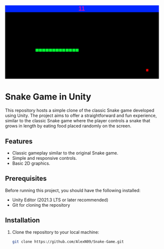 ![image](https://github.com/AlexN09/Snake-Game/blob/main/Assets/GameScreen.png)
# Snake Game in Unity

This repository hosts a simple clone of the classic Snake game developed using Unity. The project aims to offer a straightforward and fun experience, similar to the classic Snake game where the player controls a snake that grows in length by eating food placed randomly on the screen.

## Features

- Classic gameplay similar to the original Snake game.
- Simple and responsive controls.
- Basic 2D graphics.

## Prerequisites

Before running this project, you should have the following installed:
- Unity Editor (2021.3 LTS or later recommended)
- Git for cloning the repository

## Installation

1. Clone the repository to your local machine:
   ```bash
   git clone https://github.com/AlexN09/Snake-Game.git
